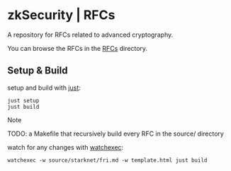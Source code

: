 # zkSecurity | RFCs

A repository for RFCs related to advanced cryptography.

You can browse the RFCs in the [RFCs](rfcs) directory.

## Setup & Build

setup and build with [just](https://github.com/casey/just):

```
just setup
just build
```

> [!NOTE]  
> TODO: a Makefile that recursively build every RFC in the source/ directory

watch for any changes with [watchexec](https://github.com/watchexec/watchexec):

```
watchexec -w source/starknet/fri.md -w template.html just build
```
